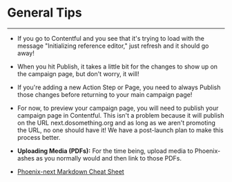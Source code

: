 # General Tips
***

- If you go to Contentful and you see that it's trying to load with the message "Initializing reference editor," just refresh and it should go away!

- When you hit Publish, it takes a little bit for the changes to show up on the campaign page, but don't worry, it will!

- If you're adding a new Action Step or Page, you need to always Publish those changes before returning to your main campaign page!

- For now, to preview your campaign page, you will need to publish your campaign page in Contentful. This isn't a problem because it will publish on the URL next.dosomething.org and as long as we aren't promoting the URL, no one should have it! We have a post-launch plan to make this process better.

- **Uploading Media (PDFs):** For the time being, upload media to Phoenix-ashes as you normally would and then link to those PDFs.

- [Phoenix-next Markdown Cheat Sheet](https://docs.google.com/document/d/1PrUWPdsHzliYJVnCQbWFgRyB_Au-gILygyUrQ7i06jc/edit#heading=h.7fms4ckn2ac2)
